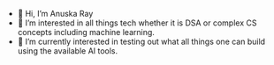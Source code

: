 - 👋 Hi, I’m Anuska Ray
- 👀 I’m interested in all things tech whether it is DSA or complex CS concepts including machine learning. 
- 🌱 I’m currently interested in testing out what all things one can build using the available AI tools. 

<!---
ray-anuska/ray-anuska is a ✨ special ✨ repository because its `README.md` (this file) appears on your GitHub profile.
You can click the Preview link to take a look at your changes.
--->
